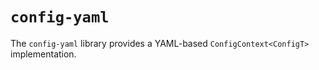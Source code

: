 # `config-yaml`

The `config-yaml` library provides a YAML-based `ConfigContext<ConfigT>` implementation.
